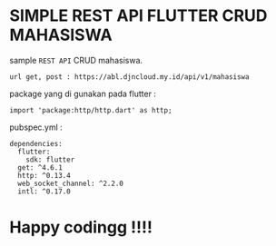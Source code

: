 # SIMPLE REST API FLUTTER CRUD MAHASISWA
sample `REST API` CRUD mahasiswa.
```
url get, post : https://abl.djncloud.my.id/api/v1/mahasiswa
```

package yang di gunakan pada flutter : 
```
import 'package:http/http.dart' as http;
```

pubspec.yml : 
```
dependencies:
  flutter:
    sdk: flutter
  get: ^4.6.1
  http: ^0.13.4
  web_socket_channel: ^2.2.0
  intl: ^0.17.0
```

# Happy codingg !!!!
